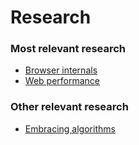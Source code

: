 # Research

### Most relevant research

- [Browser internals](./web-development/browser-internals.md)
- [Web performance](./web-development/web-performance.md)

### Other relevant research

- [Embracing algorithms](./general/embracing-algorithms.md)
